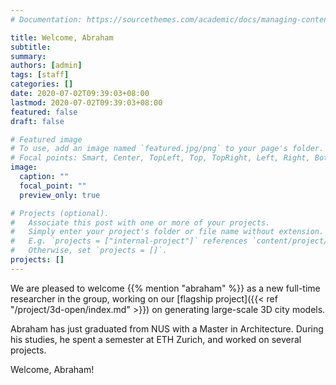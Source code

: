```yaml
---
# Documentation: https://sourcethemes.com/academic/docs/managing-content/

title: Welcome, Abraham
subtitle: 
summary: 
authors: [admin]
tags: [staff]
categories: []
date: 2020-07-02T09:39:03+08:00
lastmod: 2020-07-02T09:39:03+08:00
featured: false
draft: false

# Featured image
# To use, add an image named `featured.jpg/png` to your page's folder.
# Focal points: Smart, Center, TopLeft, Top, TopRight, Left, Right, BottomLeft, Bottom, BottomRight.
image:
  caption: ""
  focal_point: ""
  preview_only: true

# Projects (optional).
#   Associate this post with one or more of your projects.
#   Simply enter your project's folder or file name without extension.
#   E.g. `projects = ["internal-project"]` references `content/project/deep-learning/index.md`.
#   Otherwise, set `projects = []`.
projects: []
---
```



We are pleased to welcome {{% mention "abraham" %}} as a new full-time researcher in the group, working on our [flagship project]({{< ref "/project/3d-open/index.md" >}}) on generating large-scale 3D city models.

Abraham has just graduated from NUS with a Master in Architecture.
During his studies, he spent a semester at ETH Zurich, and worked on several projects.

Welcome, Abraham!


